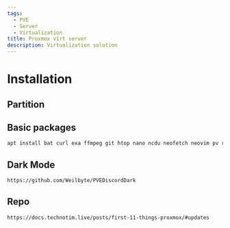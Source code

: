 ```yaml
---
tags:
  - PVE
  - Server
  - Virtualization
title: Proxmox virt server
description: Virtualization solution
---
```

# Installation
## Partition
## Basic packages
```bash
apt install bat curl exa ffmpeg git htop nano ncdu neofetch neovim pv rsync tldr traceroute tar vim wget
```

## Dark Mode
```bash
https://github.com/Weilbyte/PVEDiscordDark
```

## Repo
```bash
https://docs.technotim.live/posts/first-11-things-proxmox/#updates
```